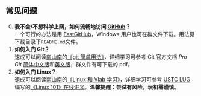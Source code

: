 ## 常见问题

0. **我不会/不想科学上网，如何流畅地访问 [GitHub](https://github.com)？**<br>
一个可行的办法是用 [FastGitHub](https://cloud.tsinghua.edu.cn/d/df482a15afb64dfeaff8/)，Windows 用户也可在群文件下载。用法见下载目录下`README.md`文件。
1. **如何入门 Git？**<br>
速成可以阅读[南山南](https://git.lug.ustc.edu.cn/CA)的[《git 简单用法》](https://git.lug.ustc.edu.cn/CA/2022ics/-/blob/master/documents/2.git_use_guide/README.md)，详细学习可参考 Git 官方文档 _Pro Git_ [简体中文版](https://git-scm.com/book/zh/v2)和[英文版](https://git-scm.com/book/en/v2)，群文件有可下载的 pdf。
1. **如何入门 Linux？**<br>
速成可以阅读[南山南](https://git.lug.ustc.edu.cn/CA)的[《Linux 和 Vlab 学习》](https://git.lug.ustc.edu.cn/CA/2022ics/-/blob/master/documents/4.vlab_linux_simple/README.md)，详细学习可参考 [USTC LUG](https://lug.ustc.edu.cn) 编写的[《Linux 101》在线讲义](https://101.lug.ustc.edu.cn)。**温馨提醒：尝试有风险，玩机需谨慎。**
